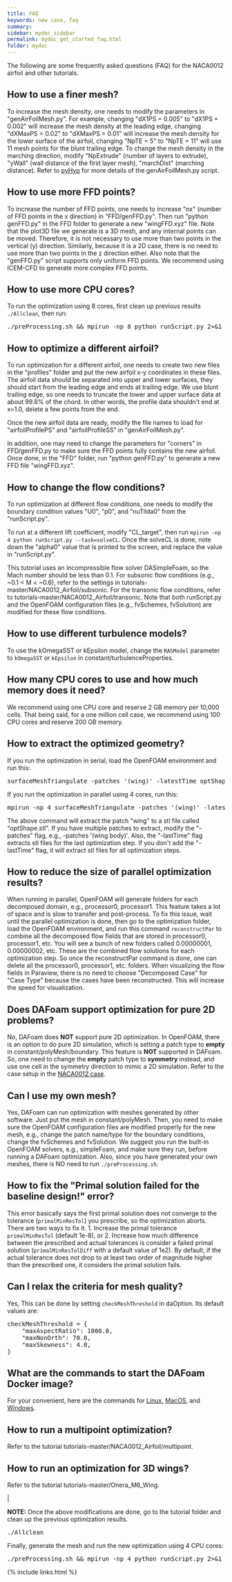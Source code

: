```yaml
---
title: FAQ
keywords: new case, faq
summary:
sidebar: mydoc_sidebar
permalink: mydoc_get_started_faq.html
folder: mydoc
---
```


The following are some frequently asked questions (FAQ) for the NACA0012 airfoil and other tutorials. 

## How to use a finer mesh?

To increase the mesh density, one needs to modify the parameters in "genAirFoilMesh.py". For example, changing "dX1PS = 0.005" to "dX1PS = 0.002" will increase the mesh density at the leading edge, changing "dXMaxPS = 0.02" to "dXMaxPS = 0.01" will increase the mesh density for the lower surface of the airfoil, changing "NpTE = 5" to "NpTE = 11" will use 11 mesh points for the blunt trailing edge. To change the mesh density in the marching direction, modify "NpExtrude" (number of layers to extrude), "yWall" (wall distance of the first layer mesh), "marchDist" (marching distance). Refer to [pyHyp](https://github.com/mdolab/pyhyp) for more details of the genAirFoilMesh.py script. 

## How to use more FFD points?

To increase the number of FFD points, one needs to increase "nx" (number of FFD points in the x direction) in "FFD/genFFD.py". Then run "python genFFD.py" in the FFD folder to generate a new "wingFFD.xyz" file. Note that the plot3D file we generate is a 3D mesh, and any internal points can be moved. Therefore, it is not necessary to use more than two points in the vertical (y) direction. Similarly, because it is a 2D case, there is no need to use more than two points in the z direction either. Also note that the "genFFD.py" script supports only uniform FFD points. We recommend using ICEM-CFD to generate more complex FFD points. 

## How to use more CPU cores?

To run the optimization using 8 cores, first clean up previous results `./Allclean`, then run:

<pre>
./preProcessing.sh && mpirun -np 8 python runScript.py 2>&1 | tee optLog.txt
</pre>

## How to optimize a different airfoil?

To run optimization for a different airfoil, one needs to create two new files in the "profiles" folder and put the new airfoil x-y coordinates in these files. The airfoil data should be separated into upper and lower surfaces, they should start from the leading edge and ends at trailing edge. We use blunt trailing edge, so one needs to truncate the lower and upper surface data at about 99.8% of the chord. In other words, the profile data shouldn't end at x=1.0, delete a few points from the end. 

Once the new airfoil data are ready, modify the file names to load for "airfoilProfilePS" and "airfoilProfileSS" in "genAirFoilMesh.py". 

In addition, one may need to change the parameters for "corners" in FFD/genFFD.py to make sure the FFD points fully contains the new airfoil. Once done, in the "FFD" folder, run "python genFFD.py" to generate a new FFD file "wingFFD.xyz".

## How to change the flow conditions?

To run optimization at different flow conditions, one needs to modify the boundary condition values "U0", "p0", and "nuTilda0" from the "runScript.py". 

To run at a different lift coefficient, modify "CL_target", then run `mpirun -np 4 python runScript.py --task=solveCL`. Once the solveCL is done, note down the "alpha0" value that is printed to the screen, and replace the value in "runScript.py". 

This tutorial uses an incompressible flow solver DASimpleFoam, so the Mach number should be less than 0.1. For subsonic flow conditions (e.g., ~0.1 < M < ~0.6), refer to the settings in tutorials-master/NACA0012_Airfoil/subsonic. For the transonic flow conditions, refer to tutorials-master/NACA0012_Airfoil/transonic. Note that both runScript.py and the OpenFOAM configuration files (e.g., fvSchemes, fvSolution) are modified for these flow conditions.

## How to use different turbulence models?

To use the kOmegaSST or kEpsilon model, change the `RASModel` parameter to `kOmegaSST` or `kEpsilon` in constant/turbulenceProperties.

## How many CPU cores to use and how much memory does it need?

We recommend using one CPU core and reserve 2 GB memory per 10,000 cells. That being said, for a one million cell case, we recommend using 100 CPU cores and reserve 200 GB memory.

## How to extract the optimized geometry?

If you run the optimization in serial, load the OpenFOAM environment and run this:

<pre>
surfaceMeshTriangulate -patches '(wing)' -latestTime optShape.stl
</pre>

If you run the optimization in parallel using 4 cores, run this:

<pre>
mpirun -np 4 surfaceMeshTriangulate -patches '(wing)' -latestTime -parallel optShape.stl
</pre>

The above command will extract the patch "wing" to a stl file called "optShape.stl". If you have multiple patches to extract, modify the "-patches" flag, e.g., -patches '(wing body)'. Also, the "-lastTime" flag extracts stl files for the last optimization step. If you don't add the "-lastTime" flag, it will extract stl files for all optimization steps.

## How to reduce the size of parallel optimization results?

When running in parallel, OpenFOAM will generate folders for each decomposed domain, e.g., processor0, processor1. This feature takes a lot of space and is slow to transfer and post-process. To fix this issue, wait until the parallel optimization is done, then go to the optimization folder, load the OpenFOAM environment, and run this command `reconstructPar` to combine all the decomposed flow fields that are stored in processor0, processor1, etc. You will see a bunch of new folders called 0.00000001, 0.00000002, etc. These are the combined flow solutions for each optimization step. So once the reconstructPar command is done, one can delete all the processor0, processor1, etc. folders. When visualizing the flow fields in Paraview, there is no need to choose "Decomposed Case" for "Case Type" because the cases have been reconstructed. This will increase the speed for visualization.  

## Does DAFoam support optimization for pure 2D problems?

No, DAFoam does **NOT** support pure 2D optimization. In OpenFOAM, there is an option to do pure 2D simulation, which is setting a patch type to **empty** in constant/polyMesh/boundary. This feature is **NOT** supported in DAFoam. So, one need to change the **empty** patch type to **symmetry** instead, and use one cell in the symmetry direction to mimic a 2D simulation. Refer to the case setup in the [NACA0012 case](https://github.com/DAFoam/tutorials/tree/master/NACA0012_Airfoil/incompressible).

## Can I use my own mesh?

Yes, DAFoam can run optimization with meshes generated by other software. Just put the mesh in constant/polyMesh. Then, you need to make sure the OpenFOAM configuration files are modified properly for the new mesh, e.g., change the patch name/type for the boundary conditions, change the fvSchemes and fvSolution. We suggest you run the built-in OpenFOAM solvers, e.g., simpleFoam, and make sure they run, before running a DAFoam optimization. Also, since you have generated your own meshes, there is NO need to run `./preProcessing.sh`.

## How to fix the "Primal solution failed for the baseline design!" error?

This error basically says the first primal solution does not converge to the tolerance (`primalMinResTol`) you prescribe, so the optimization aborts. There are two ways to fix it. 1. Increase the primal tolerance `primalMinResTol` (default 1e-8), or 2. Increase how much difference between the prescribed and actual tolerances is consider a failed primal solution (`primalMinResTolDiff` with a default value of 1e2). By default, if the actual tolerance does not drop to at least two order of magnitude higher than the prescribed one, it considers the primal solution fails.

## Can I relax the criteria for mesh quality?

Yes, This can be done by setting `checkMeshThreshold` in daOption. Its default values are: 

<pre>
checkMeshThreshold = {
    "maxAspectRatio": 1000.0,
    "maxNonOrth": 70.0,
    "maxSkewness": 4.0,
}
</pre>

## What are the commands to start the DAFoam Docker image?

For your convenient, here are the commands for [Linux](mydoc_get_started_start_docker_linux.html), [MacOS](mydoc_get_started_start_docker_mac.html), and [Windows](mydoc_get_started_start_docker_windows.html).

## How to run a multipoint optimization?

Refer to the tutorial tutorials-master/NACA0012_Airfoil/multipoint.

## How to run an optimization for 3D wings?

Refer to the tutorial tutorials-master/Onera_M6_Wing.

|


**NOTE:** Once the above modifications are done, go to the tutorial folder and clean up the previous optimization results.

<pre>
./Allclean
</pre>

Finally, generate the mesh and run the new optimization using 4 CPU cores:

<pre>
./preProcessing.sh && mpirun -np 4 python runScript.py 2>&1 | tee optLog.txt
</pre>

{% include links.html %}
